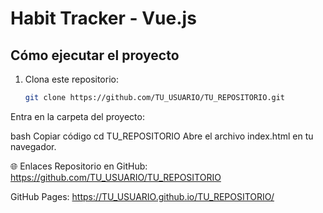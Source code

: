 # Habit Tracker - Vue.js

## Cómo ejecutar el proyecto

1. Clona este repositorio:
   ```bash
   git clone https://github.com/TU_USUARIO/TU_REPOSITORIO.git
Entra en la carpeta del proyecto:

bash
Copiar código
cd TU_REPOSITORIO
Abre el archivo index.html en tu navegador.

🌐 Enlaces
Repositorio en GitHub: https://github.com/TU_USUARIO/TU_REPOSITORIO

GitHub Pages: https://TU_USUARIO.github.io/TU_REPOSITORIO/
